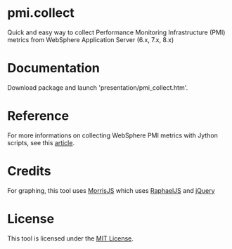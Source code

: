# pmi.collect
Quick and easy way to collect Performance Monitoring Infrastructure (PMI) metrics from WebSphere Application Server (6.x, 7.x, 8.x)

# Documentation
Download package and launch 'presentation/pmi_collect.htm'.

# Reference
For more informations on collecting WebSphere PMI metrics with Jython scripts, see this [article](http://www.ibm.com/developerworks/websphere/techjournal/1112_guillemenot/1112_guillemenot.html).

# Credits
For graphing, this tool uses [MorrisJS](http://morrisjs.github.io/morris.js/) which uses [RaphaelJS](http://raphaeljs.com/) and [jQuery](https://jquery.com/)

# License
This tool is licensed under the [MIT License](LICENSE).

